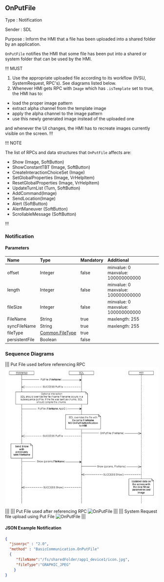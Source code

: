## OnPutFile

Type
: Notification

Sender
: SDL

Purpose
: Inform the HMI that a file has been uploaded into a shared folder by an application.

`OnPutFile` notifies the HMI that some file has been put into a shared or system folder that can be used by the HMI.

!!! MUST

1. Use the appropriate uploaded file according to its workflow (IVSU, SystemRequest, RPC's). See diagrams listed below.  
2. Whenever HMI gets RPC with `Image` which has `.isTemplate` set to true, the HMI has to:

- load the proper image pattern
- extract alpha channel from the template image
- apply the alpha channel to the image pattern
- use this newly generated image instead of the uploaded one  

and whenever the UI changes, the HMI has to recreate images currently visible on the screen.
!!!

!!! NOTE

The list of RPCs and data structures that `OnPutFile` affects are:

  * Show (Image, SoftButton)
  * ShowConstantTBT (Image, SoftButton)
  * CreateInteractionChoiceSet (Image)
  * SetGlobalProperties (Image, VrHelpItem)
  * ResetGlobalProperties (Image, VrHelpItem)
  * UpdateTurnList (Turn, SoftButton)
  * AddCommand(Image)
  * SendLocation(Image)
  * Alert (SoftButton)  
  * AlertManeuver (SoftButton)
  * ScrollableMessage (SoftButton)

!!!

### Notification

#### Parameters

|Name|Type|Mandatory|Additional|
|:---|:---|:--------|:---------|
|offset|Integer|false|minvalue: 0<br>maxvalue: 100000000000|
|length|Integer|false|minvalue: 0<br>maxvalue: 100000000000|
|fileSize|Integer|false|minvalue: 0<br>maxvalue: 100000000000|
|FileName|String|true|maxlength: 255|
|syncFileName|String|true|maxlength: 255|
|fileType|[Common.FileType](../../common/enums/#filetype)|true||
|persistentFile|Boolean|false||

### Sequence Diagrams
|||
Put File used before referencing RPC
![OnPutFile](./assets/OnPutFileBeforeRPC.png)
|||
|||
Put File used after referencing RPC
![OnPutFile](./assets/OnPutFileAfterRPC.png)
|||
|||
System Request file upload using Put File
![OnPutFile](./assets/OnPutFileSystemRequest.png)
|||

#### JSON Example Notification
```json
{
  "jsonrpc" : "2.0",
  "method" : "BasicCommunication.OnPutFile"
  {
     "fileName":"/fs/sharedFolder/app1_device1/icon.jpg",
     "fileType":"GRAPHIC_JPEG"
    }
}
```
